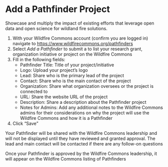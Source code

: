 # Add a Pathfinder Project

Showcase and multiply the impact of existing efforts that leverage open data and open science for wildland fire solutions. 


1. With your Wildfire Commons account (confirm you are logged in) navigate to https://www.wildfirecommons.org/pathfinders
2. Select *Add a Pathfinder* to submit a to list your research grant, organization initiative or project on the Wildfire Commons
3. Fill in the following fields:
    - Pathfinder Title: Title of your project/initiative
    - Logo: Upload your project’s logo
    - Lead: Share who is the primary lead of the project
    - Contact: Share who is the main contact of the project
    - Organization: Share what organization oversees or the project is connected to
    - URL: Share the website URL of the project
    - Description: Share a description about the Pathfinder project
    - Notes for Admins: Add any additional notes to the Wildfire Commons admins for their considerations on why the project will use the Wildfire Commons and how it is a Pathfinder
4. Click “Save”

Your Pathfinder will be shared with the Wildfire Commons leadership and will not be displayed until they have reviewed and granted approval. The lead and main contact will be contacted if there are any follow-on questions

Once your Pathfinder is approved by the Wildfire Commons leadership, it will appear on the Wildfire Commons listing of Pathfinders